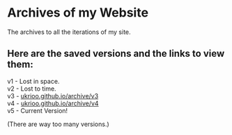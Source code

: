 # Archives of my Website
The archives to all the iterations of my site.

## Here are the saved versions and the links to view them:
v1 - Lost in space.  
v2 - Lost to time.  
v3 - [ukrioo.github.io/archive/v3](https://ukrioo.github.io/archive/v3)  
v4 - [ukrioo.github.io/archive/v4](https://ukrioo.github.io/archive/v4)  
v5 - Current Version!  

(There are way too many versions.)